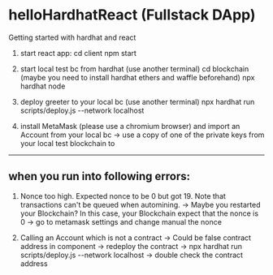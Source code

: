 # helloHardhatReact (Fullstack DApp)
Getting started with hardhat and react

1. start react app: 
cd client 
npm start

2. start local test bc from hardhat (use another terminal)
cd blockchain
(maybe you need to install hardhat ethers and waffle beforehand)
npx hardhat node

3. deploy greeter to your local bc (use another terminal)
npx hardhat run scripts/deploy.js --network localhost

4. install MetaMask (please use a chromium browser) and import an Account from your local bc
-> use a copy of one of the private keys from your local test blockchain to

---------
## when you run into following errors:

1. Nonce too high. Expected nonce to be 0 but got 19. Note that transactions can't be queued when automining.
-> Maybe you restarted your Blockchain? In this case, your Blockchain expect that the nonce is 0
-> go to metamask settings and change manual the nonce 


2. Calling an Account which is not a contract
-> Could be false contract address in component 
-> redeploy the contract
-> npx hardhat run scripts/deploy.js --network localhost 
-> double check the contract address 
